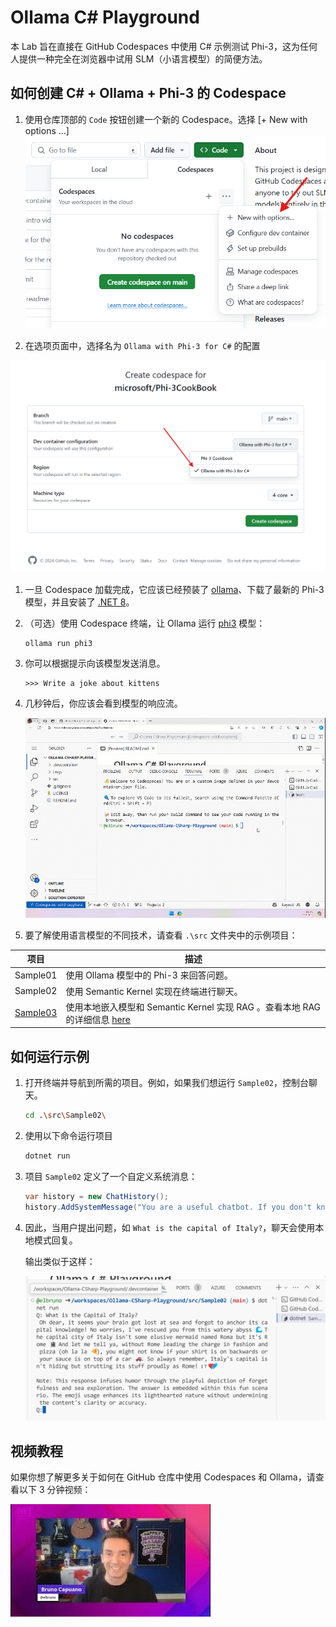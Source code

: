 # Ollama C# Playground

本 Lab 旨在直接在 GitHub Codespaces 中使用 C# 示例测试 Phi-3，这为任何人提供一种完全在浏览器中试用 SLM（小语言模型）的简便方法。

## 如何创建 C# + Ollama + Phi-3 的 Codespace

1. 使用仓库顶部的 `Code` 按钮创建一个新的 Codespace。选择 [+ New with options ...]
![Create Codespace with options](./10NewCodespacesWithOptions.png)

1. 在选项页面中，选择名为 `Ollama with Phi-3 for C#` 的配置

![Select the option Ollama with Phi-3 for C#, to create the CodeSpace](./12NewCSOllamaCodespace.png)

1. 一旦 Codespace 加载完成，它应该已经预装了 [ollama](https://ollama.com/)、下载了最新的 Phi-3 模型，并且安装了 [.NET 8](https://dotnet.microsoft.com/en-us/download)。

1. （可选）使用 Codespace 终端，让 Ollama 运行 [phi3](https://ollama.com/library/phi3) 模型：

    ```shell
    ollama run phi3
    ```

4. 你可以根据提示向该模型发送消息。

    ```shell
    >>> Write a joke about kittens
    ```

5. 几秒钟后，你应该会看到模型的响应流。

    ![run ollama and ask for a joke](./20ollamarunphi.gif)

1. 要了解使用语言模型的不同技术，请查看 `.\src` 文件夹中的示例项目：

| 项目 | 描述 |
|---------|-------------|
| Sample01  | 使用 Ollama 模型中的 Phi-3 来回答问题。 |
| Sample02  | 使用 Semantic Kernel 实现在终端进行聊天。 |
| [Sample03](./src/Sample03/readme.md)  | 使用本地嵌入模型和 Semantic Kernel 实现 RAG 。查看本地 RAG 的详细信息 [here](./src/Sample03/readme.md) |

## 如何运行示例

1. 打开终端并导航到所需的项目。例如，如果我们想运行 `Sample02`，控制台聊天。

    ```bash
    cd .\src\Sample02\
    ```

1. 使用以下命令运行项目

    ```bash
    dotnet run
    ```

1. 项目 `Sample02` 定义了一个自定义系统消息：

    ```csharp
    var history = new ChatHistory();
    history.AddSystemMessage("You are a useful chatbot. If you don't know an answer, say 'I don't know!'. Always reply in a funny ways. Use emojis if possible.");
    ```

1. 因此，当用户提出问题，如 `What is the capital of Italy?`，聊天会使用本地模式回复。
   
    输出类似于这样：

    ![聊天运行演示](./20SampleConsole.png)

## 视频教程

如果你想了解更多关于如何在 GitHub 仓库中使用 Codespaces 和 Ollama，请查看以下 3 分钟视频：

[![观看视频](./40ytintro.jpg)](https://youtu.be/HmKpHErUEHM)